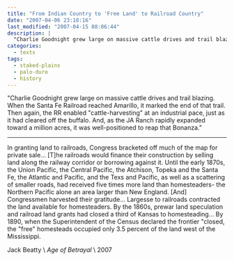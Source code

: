 ```yaml
---
title: "From Indian Country to 'Free Land' to Railroad Country"
date: "2007-04-06 23:18:16"
last_modified: "2007-04-15 08:06:44"
description: |
  "Charlie Goodnight grew large on massive cattle drives and trail blazing. When the Santa Fe Railroad reached Amarillo, it marked the end of that trail. Then again, the RR enabled "cattle-harvesting" at an industrial pace, just as it had cleared off the buffalo. And, as the JA Ranch rapidly expanded toward a million acres, it was well-positioned to reap that Bonanza."
categories:
  - texts
tags:
  - staked-plains
  - palo-duro
  - history  
---
```

"Charlie Goodnight grew large on massive cattle drives and trail blazing. When the Santa Fe Railroad reached Amarillo, it marked the end of that trail. Then again, the RR enabled "cattle-harvesting" at an industrial pace, just as it had cleared off the buffalo. And, as the JA Ranch rapidly expanded toward a million acres, it was well-positioned to reap that Bonanza."

***

In granting land to railroads, Congress bracketed off much of the map for private sale... [T]he railroads would finance their construction by selling land along the railway corridor or borrowing against it. Until the early 1870s, the Union Pacific, the Central Pacific, the Atchison, Topeka and the Santa Fe, the Atlantic and Pacific, and the Texs and Pacific, as well as a  scattering of smaller roads, had received five times more land than homesteaders- the Northern Pacific alone an area larger than New England. [And] Congressmen harvested their gratitude... Largesse to railroads contracted the land available for homesteaders. By the 1860s, prewar land speculation and railroad land grants had closed a third of Kansas to homesteading... By 1890, when the Superintendent of the Census declared the frontier "closed, the "free" homesteads occupied only 3.5 percent of the land west of the Mississippi.

Jack Beatty  \\
_Age of Betrayal_  \\
2007

